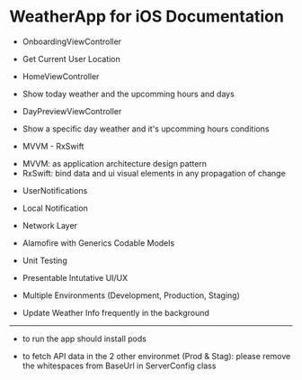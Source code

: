 # WeatherApp for iOS Documentation

* OnboardingViewController
 - Get Current User Location
  
* HomeViewController
 - Show today weather and the upcomming hours and days
 
* DayPreviewViewController
 - Show a specific day weather and it's upcomming hours conditions
  
  
* MVVM - RxSwift
 - MVVM: as application architecture design pattern
 - RxSwift: bind data and ui visual elements in any propagation of change
  

* UserNotifications
 - Local Notification
 
 
* Network Layer
 - Alamofire with Generics Codable Models

* Unit Testing

* Presentable Intutative UI/UX

* Multiple Environments (Development, Production, Staging)

* Update Weather Info frequently in the background


------------------------------------------------------

* to run the app should install pods

* to fetch API data in the 2 other environmet (Prod & Stag):
    please remove the whitespaces from BaseUrl in ServerConfig class
